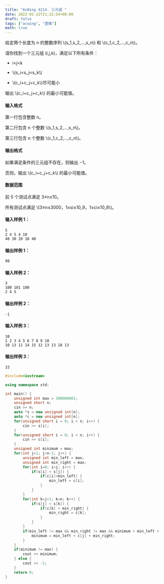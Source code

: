 ```yaml
---
title: "AcWing 4214. 三元组 "
date: 2022-01-22T21:32:54+08:00
draft: false
tags: ["acwing", "困难"]
math: true
---
```


给定两个长度为 n 的整数序列 \\(s_1,s_2,…,s_n\\) 和 \\(c_1,c_2,…,c_n\\)。

请你找到一个三元组 (i,j,k)，满足以下所有条件：

- i<j<k

- \\(s_i<s_j<s_k\\)

- \\(c_i+c_j+c_k\\)尽可能小

输出 \\(c_i+c_j+c_k\\) 的最小可能值。

<!--more-->

#### 输入格式

第一行包含整数 n。

第二行包含 n 个整数 \\(s_1,s_2,…,s_n\\)。

第三行包含 n 个整数 \\(c_1,c_2,…,c_n\\)。

#### 输出格式

如果满足条件的三元组不存在，则输出 −1。

否则，输出 \\(c_i+c_j+c_k\\) 的最小可能值。

#### 数据范围

前 5 个测试点满足 3≤n≤10。

所有测试点满足 \\(3≤n≤3000，1≤si≤10_9，1≤ci≤10_8\\)。

#### 输入样例 1：

```
5
2 4 5 4 10
40 30 20 10 40
```

#### 输出样例 1：

```
90
```

#### 输入样例 2：

```
3
100 101 100
2 4 5
```

#### 输出样例 2：

```
-1
```

#### 输入样例 3：

```
10
1 2 3 4 5 6 7 8 9 10
10 13 11 14 15 12 13 13 18 13
```

#### 输出样例 3：

```
33
```

```cpp
#include<iostream>

using namespace std;

int main() {
    unsigned int max = 300000001;
    unsigned short n;
    cin >> n;
    auto *s = new unsigned int[n];
    auto *c = new unsigned int[n];
    for(unsigned short i = 0; i < n; i++) {
        cin >> s[i];
    }
    for(unsigned short i = 0; i < n; i++) {
        cin >> c[i];
    }
    unsigned int minimum = max;
    for(int j=1; j<n-1; j++) {
        unsigned int min_left = max;
        unsigned int min_right = max;
        for(int i=0; i<j; i++) {
            if(s[i] < s[j]) {
                if(c[i]<min_left) {
                    min_left = c[i];
                }
            }
        }
        for(int k=j+1; k<n; k++) {
            if(s[j] < s[k]) {
                if(c[k] < min_right) {
                    min_right = c[k];
                }
            }
        }
        if(min_left != max && min_right != max && minimum > min_left + c[j] + min_right) {
            minimum = min_left + c[j] + min_right;
        }
    }
    if(minimum != max) {
        cout << minimum;
    } else {
        cout << -1;
    }
    return 0;
}
```
